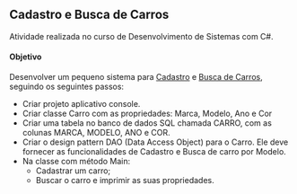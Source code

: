 ## Cadastro e Busca de Carros

Atividade realizada no curso de Desenvolvimento de Sistemas com C#.

#### Objetivo

Desenvolver um pequeno sistema para <u>Cadastro</u> e <u>Busca de Carros</u>, seguindo os seguintes passos:

- Criar projeto aplicativo console.
- Criar classe Carro com as propriedades: Marca, Modelo, Ano e Cor
- Criar uma tabela no banco de dados SQL chamada CARRO, com as colunas MARCA, MODELO, ANO e COR.
- Criar o design pattern DAO (Data Access Object) para o Carro. Ele deve fornecer as funcionalidades de Cadastro e Busca de carro por Modelo.
- Na classe com método Main:
  - Cadastrar um carro;
  - Buscar o carro e imprimir as suas propriedades.